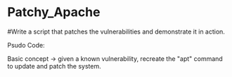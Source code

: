 # Patchy_Apache

#Write a script that patches the vulnerabilities and demonstrate it in action.

Psudo Code:

Basic concept -> given a known vulnerability, recreate the "apt" command to update and patch the system.  
